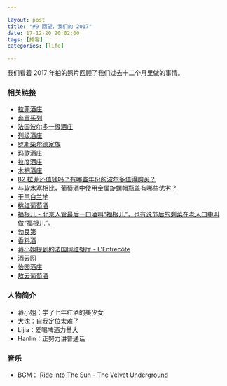 ```yaml
---

layout: post
title: "#9 回望，我们的 2017"
date: 17-12-20 20:02:00
tags: [播客]
categories: [life]

---
```


我们看着 2017 年拍的照片回顾了我们过去十二个月里做的事情。

### 相关链接

- [拉菲酒庄](https://zh.wikipedia.org/wiki/%E6%8B%89%E8%8F%B2%E9%85%92%E5%BA%84)
- [奔富系列](http://tastespirit.com/p/27043.html)
- [法国波尔多一级酒庄](https://baike.baidu.com/item/%E6%B3%95%E5%9B%BD%E6%B3%A2%E5%B0%94%E5%A4%9A%E4%B8%80%E7%BA%A7%E9%85%92%E5%BA%84)
- [列级酒庄](https://baike.baidu.com/item/%E5%88%97%E7%BA%A7%E9%85%92%E5%BA%84/447244)
- [罗斯柴尔德家族](https://zh.wikipedia.org/wiki/%E7%BD%97%E6%96%AF%E6%9F%B4%E5%B0%94%E5%BE%B7%E5%AE%B6%E6%97%8F)
- [玛歌酒庄](https://zh.wikipedia.org/wiki/%E7%91%AA%E6%AD%8C%E9%85%92%E8%8E%8A)
- [拉度酒庄](https://zh.wikipedia.org/wiki/%E6%8B%89%E5%BA%A6%E9%85%92%E5%BA%84)
- [木桐酒庄](https://zh.wikipedia.org/wiki/%E6%9C%A8%E6%A1%90%E9%85%92%E5%BA%84)
- [82 拉菲还值钱吗？有哪些年份的波尔多值得购买？](https://zhuanlan.zhihu.com/p/29952972)
- [与软木塞相比，葡萄酒中使用金属旋螺帽瓶盖有哪些优劣？](https://www.zhihu.com/question/22487849)
- [干邑白兰地](https://zh.wikipedia.org/wiki/%E5%B9%B2%E9%82%91%E7%99%BD%E8%98%AD%E5%9C%B0)
- [桃红葡萄酒](https://zh.wikipedia.org/wiki/%E6%A1%83%E7%BA%A2%E8%91%A1%E8%90%84%E9%85%92)
- [福根儿 - 北京人管最后一口酒叫“福根儿”，也有说节后的剩菜在老人口中叫做“福根儿”。]()
- [勃艮第](https://zh.wikipedia.org/wiki/%E5%8B%83%E8%89%AE%E7%AC%AC)
- [香料酒](https://zh.wikipedia.org/wiki/%E9%A6%99%E6%96%99%E9%85%92)
- [蒋小姐提到的法国网红餐厅 - L'Entrecôte](http://www.entrecote.fr/)
- [酒云网](http://www.wineyun.com/)
- [怡园酒庄](http://www.grace-vineyard.com/)
- [敖云葡萄酒](https://www.lvmh.cn/%E6%97%97%E4%B8%8B%E5%93%81%E7%89%8C/%E8%91%A1%E8%90%84%E9%85%92%E5%8F%8A%E7%83%88%E9%85%92/%E6%95%96%E4%BA%91/)

### 人物简介

- 蒋小姐：学了七年红酒的美少女
- 大沈：自我定位太难了
- Lijia：爱喝啤酒力量大
- Hanlin：正努力讲普通话

### 音乐

- BGM： [Ride Into The Sun - The Velvet Underground](http://music.163.com/#/song?id=19537548)